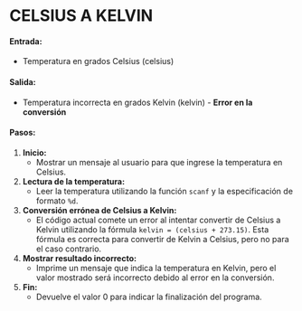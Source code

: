 # CELSIUS A KELVIN

#### **Entrada:**

* Temperatura en grados Celsius (celsius)

#### **Salida:**

* Temperatura incorrecta en grados Kelvin (kelvin) - **Error en la conversión**

#### **Pasos:**

1. **Inicio:**
   * Mostrar un mensaje al usuario para que ingrese la temperatura en Celsius.
2. **Lectura de la temperatura:**
   * Leer la temperatura utilizando la función `scanf` y la especificación de formato `%d`.
3. **Conversión errónea de Celsius a Kelvin:**
   * El código actual comete un error al intentar convertir de Celsius a Kelvin utilizando la fórmula `kelvin = (celsius + 273.15)`. Esta fórmula es correcta para convertir de Kelvin a Celsius, pero no para el caso contrario.
4. **Mostrar resultado incorrecto:**
   * Imprime un mensaje que indica la temperatura en Kelvin, pero el valor mostrado será incorrecto debido al error en la conversión.
5. **Fin:**
   * Devuelve el valor 0 para indicar la finalización del programa.
